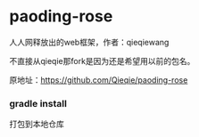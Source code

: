 paoding-rose
============

人人网释放出的web框架，作者：qieqiewang

不直接从qieqie那fork是因为还是希望用以前的包名。

原地址：https://github.com/Qieqie/paoding-rose

### gradle install
打包到本地仓库

